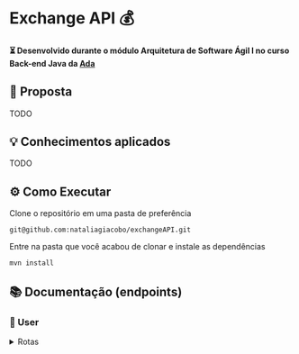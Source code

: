 # Exchange API 💰

#### ⏳ Desenvolvido durante o módulo Arquitetura de Software Ágil I no curso Back-end Java da [Ada](https://ada.tech/)

## :page_with_curl: Proposta

TODO


## 💡 Conhecimentos aplicados
TODO


## ⚙️ Como Executar
Clone o repositório em uma pasta de preferência
```
git@github.com:nataliagiacobo/exchangeAPI.git
```
Entre na pasta que você acabou de clonar e instale as dependências
```
mvn install
```
## 📚 Documentação (endpoints)

### :bust_in_silhouette: User
<details>
  <summary> Rotas </summary>
  <br>

  | Método | Funcionalidade | URL |
  |---|---|---|
  | `POST` | Realiza o cadastro do usuário no sistema | `http://localhost:8080/user`

  <details>
    <summary> A estrutura do body da requisição deverá seguir o padrão abaixo: </summary>
    
    {
      "nome": "string",
      "cpf": "string",
      "data de nascimento": "string",
      "estado civil": "string",
      "sexo": "string"
    }
  
  </details>

  <details>
    <summary> A resposta da requisição é a seguinte com <code>status 200</code>: </summary>

    {
      "id": Integer
    }
